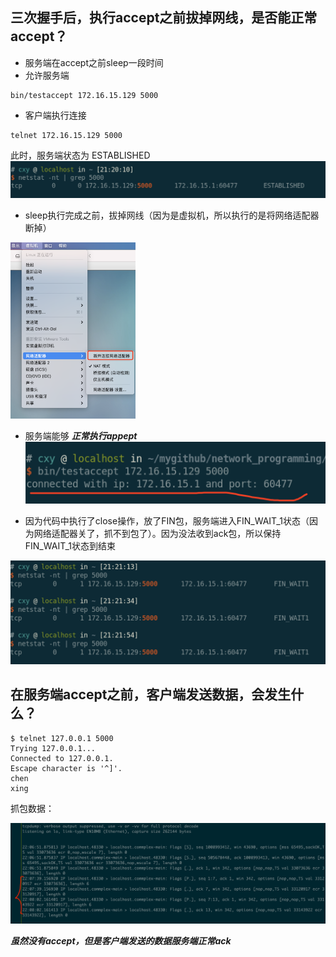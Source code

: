 
## 三次握手后，执行accept之前拔掉网线，是否能正常accept？

- 服务端在accept之前sleep一段时间
- 允许服务端
```shell
bin/testaccept 172.16.15.129 5000
```
- 客户端执行连接
```
telnet 172.16.15.129 5000
```
此时，服务端状态为 ESTABLISHED
![established1.png](./image/established1.png)

- sleep执行完成之前，拔掉网线（因为是虚拟机，所以执行的是将网络适配器断掉）

<img src="./image/vmware.png" width="200px" />

- 服务端能够 ***正常执行appept***
![accept_succ.png](./image/accept_succ.png)

- 因为代码中执行了close操作，放了FIN包，服务端进入FIN_WAIT_1状态（因为网络适配器关了，抓不到包了）。因为没法收到ack包，所以保持FIN_WAIT_1状态到结束

![fin_wait_1.png](./image/fin_wait_1.png)


## 在服务端accept之前，客户端发送数据，会发生什么？
```
$ telnet 127.0.0.1 5000
Trying 127.0.0.1...
Connected to 127.0.0.1.
Escape character is '^]'.
chen
xing
```

抓包数据：

![send_msg](image/sendmsg.png)

***虽然没有accept，但是客户端发送的数据服务端正常ack***